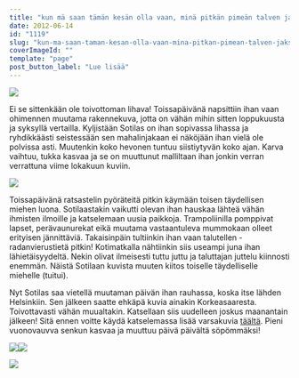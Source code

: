 ```yaml
---
title: "kun mä saan tämän kesän olla vaan, minä pitkän pimeän talven jaksan taas."
date: 2012-06-14
id: "1119"
slug: "kun-ma-saan-taman-kesan-olla-vaan-mina-pitkan-pimean-talven-jaksan-taas"
coverImageId: ""
template: "page"
post_button_label: "Lue lisää"
---
```


[![](/images/uijuijui.jpg)](http://1.bp.blogspot.com/-Kor7YIIgAu4/T9nYRqg10MI/AAAAAAAAAwo/GLEKB6Ey1HM/s1600/uijuijui.jpg)

Ei se sittenkään ole toivottoman lihava! Toissapäivänä napsittiin ihan vaan ohimennen muutama rakennekuva, jotta on vähän mihin sitten loppukuusta ja syksyllä vertailla. Kyljistään Sotilas on ihan sopivassa lihassa ja ryhdikkäästi seistessään sen mahalinjakaan ei näköjään ihan vielä ole polvissa asti. Muutenkin koko hevonen tuntuu siistiytyvän koko ajan. Karva vaihtuu, tukka kasvaa ja se on muuttunut malliltaan ihan jonkin verran verrattuna viime lokakuun kuviin.

[![](/images/IMG_2304.jpg)](http://2.bp.blogspot.com/-Jmpif54HDJI/T9nYLMWwvvI/AAAAAAAAAwg/gUCAd92pqWM/s1600/IMG_2304.jpg)

Toissapäivänä ratsastelin pyöräteitä pitkin käymään toisen täydellisen miehen luona. Sotilaastakin vaikutti olevan ihan hauskaa lähteä vähän ihmisten ilmoille ja katselemaan uusia paikkoja. Trampoliinilla pomppivat lapset, perävaunurekat eikä muutama vastaantuleva mummokaan olleet erityisen jännittäviä. Takaisinpäin tultiinkin ihan vaan talutellen - radanvierustietä pitkin! Kotimatkalla nähtiinkin siis useampi juna ihan lähietäisyydeltä. Nekin olivat ilmeisesti tuttu juttu ja taluttajan juttelu kiinnosti enemmän. Näistä Sotilaan kuvista muuten kiitos toiselle täydelliselle miehelle (tuitui).

Nyt Sotilas saa vietellä muutaman päivän ihan rauhassa, koska itse lähden Helsinkiin. Sen jälkeen saatte ehkäpä kuvia ainakin Korkeasaaresta. Toivottavasti vähän muualtakin. Katsellaan siis uudelleen joskus maanantain jälkeen! Sitä ennen voitte käydä katselemassa lisää varsakuvia [täältä](http://maisaw.otukset.fi/kuvat/2012/Tallit+ja+yksitt%E4iset+hevoset/Varsoja/). Pieni vuonovauvva senkun kasvaa ja muuttuu päivä päivältä söpömmäksi!

[![](/images/IMG_2205.jpg)](http://3.bp.blogspot.com/-Fga8CV5sRJw/T9nYUc57MvI/AAAAAAAAAww/1fxxzrOAYpc/s1600/IMG_2205.jpg)[![](/images/IMG_2165.jpg)](http://1.bp.blogspot.com/-wFWNpj2X2zk/T9nbW0u-RwI/AAAAAAAAAxE/Ib7At5WfbqE/s1600/IMG_2165.jpg)

[![](/images/IMG_2137.jpg)](http://2.bp.blogspot.com/-DAVA-Uynq1g/T9nbTSb-mhI/AAAAAAAAAw8/X5fAZz5pYBk/s1600/IMG_2137.jpg)
